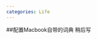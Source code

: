 ```yaml
---
categories: Life
---
```


<link rel="stylesheet" href="http://yastatic.net/highlightjs/8.2/styles/xcode.min.css">
<script src="http://yastatic.net/highlightjs/8.2/highlight.min.js"></script>
<script>hljs.initHighlightingOnLoad();</script>

##配置Macbook自带的词典
稍后写

